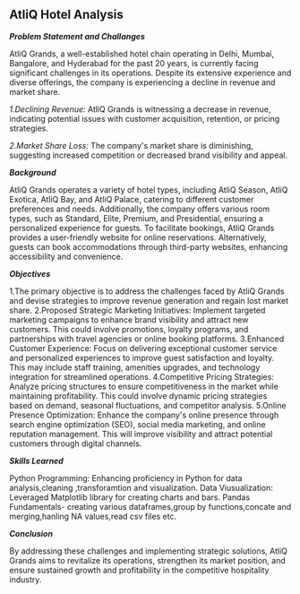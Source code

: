 ## AtliQ Hotel Analysis

***Problem Statement and Challanges***


AtliQ Grands, a well-established hotel chain operating in Delhi, Mumbai, Bangalore, and Hyderabad for the past 20 years, is currently facing significant challenges in its operations. Despite its extensive experience and diverse offerings, the company is experiencing a decline in revenue and market share.

*1.Declining Revenue:* AtliQ Grands is witnessing a decrease in revenue, indicating potential issues with customer acquisition, retention, or pricing strategies. 

*2.Market Share Loss:* The company's market share is diminishing, suggesting increased competition or decreased brand visibility and appeal.

***Background***


AtliQ Grands operates a variety of hotel types, including AtliQ Season, AtliQ Exotica, AtliQ Bay, and AtliQ Palace, catering to different customer preferences and needs. Additionally, the company offers various room types, such as Standard, Elite, Premium, and Presidential, ensuring a personalized experience for guests. To facilitate bookings, AtliQ Grands provides a user-friendly website for online reservations. Alternatively, guests can book accommodations through third-party websites, enhancing accessibility and convenience.

***Objectives***


1.The primary objective is to address the challenges faced by AtliQ Grands and devise strategies to improve revenue generation and regain lost market share. 
2.Proposed  Strategic Marketing Initiatives: Implement targeted marketing campaigns to enhance brand visibility and attract new customers. This could involve promotions, loyalty programs, and partnerships with travel agencies or online booking platforms. 
3.Enhanced Customer Experience: Focus on delivering exceptional customer service and personalized experiences to improve guest satisfaction and loyalty. This may include staff training, amenities upgrades, and technology integration for streamlined operations. 
4.Competitive Pricing Strategies: Analyze pricing structures to ensure competitiveness in the market while maintaining profitability. This could involve dynamic pricing strategies based on demand, seasonal fluctuations, and competitor analysis.
5.Online Presence Optimization: Enhance the company's online presence through search engine optimization (SEO), social media marketing, and online reputation management. This will improve visibility and attract potential customers through digital channels. 

***Skills Learned***


Python Programming: Enhancing proficiency in Python for data analysis,cleaning ,transforamtion and visualization.
Data Viusualization: Leveraged Matplotlib library for creating charts and bars.
Pandas Fundamentals- creating various dataframes,group by functions,concate and merging,hanling NA values,read csv files etc.

***Conclusion***


By addressing these challenges and implementing strategic solutions, AtliQ Grands aims to revitalize its operations, strengthen its market position, and ensure sustained growth and profitability in the competitive hospitality industry.






